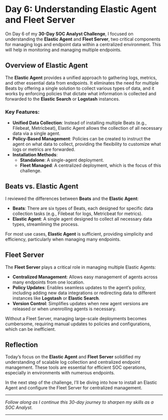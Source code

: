 # Day 6: Understanding Elastic Agent and Fleet Server

On Day 6 of my **30-Day SOC Analyst Challenge**, I focused on understanding the **Elastic Agent** and **Fleet Server**, two critical components for managing logs and endpoint data within a centralized environment. This will help in monitoring and managing multiple endpoints.

## Overview of Elastic Agent

The **Elastic Agent** provides a unified approach to gathering logs, metrics, and other essential data from endpoints. It eliminates the need for multiple Beats by offering a single solution to collect various types of data, and it works by enforcing policies that dictate what information is collected and forwarded to the **Elastic Search** or **Logstash** instances.

### Key Features:
- **Unified Data Collection**: Instead of installing multiple Beats (e.g., Filebeat, Metricbeat), Elastic Agent allows the collection of all necessary data via a single agent.
- **Policy-Based Management**: Policies can be created to instruct the agent on what data to collect, providing the flexibility to customize what logs or metrics are forwarded.
- **Installation Methods**:
  - **Standalone**: A single-agent deployment.
  - **Fleet Managed**: A centralized deployment, which is the focus of this challenge.

## Beats vs. Elastic Agent

I reviewed the differences between **Beats** and the **Elastic Agent**:
- **Beats**: There are six types of Beats, each designed for specific data collection tasks (e.g., Filebeat for logs, Metricbeat for metrics).
- **Elastic Agent**: A single agent designed to collect all necessary data types, streamlining the process.

For most use cases, **Elastic Agent** is sufficient, providing simplicity and efficiency, particularly when managing many endpoints.

## Fleet Server

The **Fleet Server** plays a critical role in managing multiple Elastic Agents:
- **Centralized Management**: Allows easy management of agents across many endpoints from one location.
- **Policy Updates**: Enables seamless updates to the agent’s policy, including adding new data integrations or redirecting data to different instances like **Logstash** or **Elastic Search**.
- **Version Control**: Simplifies updates when new agent versions are released or when unenrolling agents is necessary.

Without a Fleet Server, managing large-scale deployments becomes cumbersome, requiring manual updates to policies and configurations, which can be inefficient.

## Reflection

Today’s focus on the **Elastic Agent** and **Fleet Server** solidified my understanding of scalable log collection and centralized endpoint management. These tools are essential for efficient SOC operations, especially in environments with numerous endpoints.

In the next step of the challenge, I’ll be diving into how to install an Elastic Agent and configure the Fleet Server for centralized management.

---

*Follow along as I continue this 30-day journey to sharpen my skills as a SOC Analyst.*

---

